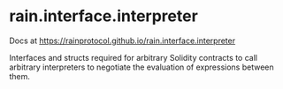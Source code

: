 # rain.interface.interpreter

Docs at https://rainprotocol.github.io/rain.interface.interpreter

Interfaces and structs required for arbitrary Solidity contracts to call
arbitrary interpreters to negotiate the evaluation of expressions between them.